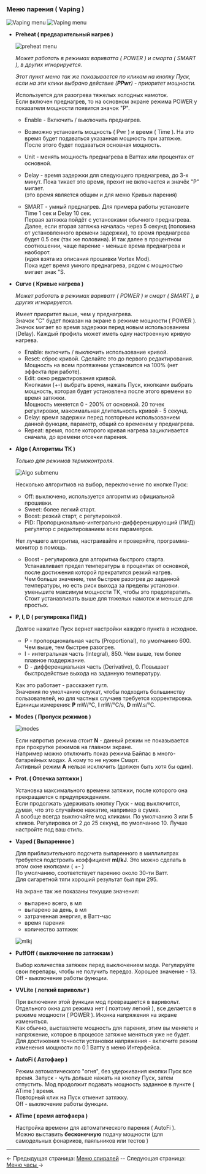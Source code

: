 ### Меню парения ( Vaping )
 
 ![Vaping menu](https://i.imgur.com/9pTK6zM.png) ![Vaping menu](https://i.imgur.com/IaC8bQZ.png)

* __Preheat ( предварительный нагрев )__
    
	![preheat menu](https://i.imgur.com/wvcNu8H.png)
        
    *Может работать в режимах вариватта ( POWER ) и смарта ( SMART ), в других игнорируется.*  
    
    *Этот пункт меню так же показывается по кликам на кнопку Пуск, если на эти клики выбрано действие (**PPwr**) - приоритет мощности.*
    
    Используется для разогрева тяжелых холодных намоток.  
    Если включен преднагрев, то на основном экране режима POWER у показателя мощности появится значок "P".

    - Enable - Включить / выключить преднагрев.

    - Возможно установить мощность ( Pwr ) и время ( Time ). На это время будет подаваться указанная мощность при затяжке.  
    После этого будет подаваться основная мощность.
        
    - Unit - менять мощность преднагрева в Ваттах или процентах от основной.   

    - Delay - время задержки для следующего преднагрева, до 3-х минут. Пока тикает это время, прехит не включается и значёк "P" мигает.  
    (это время является общим и для меню Кривых парения)
    
    - SMART - умный преднагрев.
    Для примера работы установите Time 1 сек и Delay 10 сек.  
    Первая затяжка пойдёт с установками обычного преднагрева. Далее, если вторая затяжка началась через 5 секунд (половина от установленного времени задержки), то время преднагрева будет 0.5 сек (так же половина). И так далее в процентном соотношении, чаще парение - меньше врема преднагрева и наоборот.  
    (идея взята из описания прошивки Vortex Mod).  
    Пока идет время умного преднагрева, рядом с мощностью мигает знак "S.
  

* __Curve ( Кривые нагрева )__

    *Может работать в режимах вариватт ( POWER ) и смарт ( SMART ), в других игнорируется.*  
    
    Имеет приоритет выше, чем у преднагрева.  
    Значок "C" будет показан на экране в режиме мощности ( POWER ). Значок мигает во время задержки перед новым использованием (Delay).
    Каждый профиль может иметь одну настроенную кривую нагрева.
  
    - Enable: включить / выключить использование кривой.
    - Reset: сброс кривой. Сделайте это до первого редактирования. Мощность на всем протяжении установится на 100% (нет эффекта при работе).
    - Edit: окно редактирования кривой.  
            Кнопками (+-) выбрать время, нажать Пуск, кнопками выбрать мощность, которая будет установлена после этого времени во время затяжки.  
            Мощность меняется 0 - 200% от основной. 20 точек регулировки, максимальная длительность кривой - 5 секунд.
    - Delay: время задержки перед повторным использованием данной функции, параметр, общий со временем у преднагрева.
    - Repeat: время, после которого кривая нагрева зацикливается сначала, до времени отсечки парения.

* __Algo ( Алгоритмы ТК )__

	*Только для режимов термоконтроля.*  

	![Algo submenu](https://i.imgur.com/NcOyQkd.png)  

    Несколько алгоритмов на выбор, переключение по кнопке Пуск:
    - Off: выключено, используется алгоритм из официальной прошивки.
    - Sweet: более легкий старт.
    - Boost: резкий старт, с регулировкой.
    - PID: Пропорционально-интегрально-дифференцирующий (ПИД) регулятор с редактированием всех параметров.
         
    Нет лучшего алгоритма, настраивайте и проверяйте, программа-монитор в помощь.  

    - Boost - регулировка для алгоритма быстрого старта.  
            Устанавливает предел температуры в процентах от основной, после достижения которой прекратится резкий нагрев.  
            Чем больше значение, тем быстрее разогрев до заданной температуры, но есть риск выхода за пределы установки. уменьшите максимум мощности ТК, чтобы это предотвратить.  
            Стоит устанавливать выше для тяжелых намоток и меньше для простых.

* __P, I, D ( регулировка ПИД )__
      
    Долгое нажатие Пуск вернет настройки каждого пункта в исходное.  
    - P - пропорциональная часть (Proportional), по умолчанию 600. Чем выше, тем быстрее разогрев.  
    - I - интегральная часть (Integral), 850. Чем выше, тем более плавное поддержание.  
    - D - дифференциальная часть (Derivative), 0. Повышает быстродействие выхода на заданную температуру.  

    Как это работает - расскажет гугл.  
    Значения по умолчанию служат, чтобы подходить большинству пользователей, но для частных случаев требуется корректировка.  
    Единицы измерения: **P** mW/°C, **I** mW/°C/s, **D** mW.s/°C.

* __Modes ( Пропуск режимов )__

	![modes](https://i.imgur.com/aVi3SSn.png)

    Если напротив режима стоит **N** - данный режим не показывается при прокрутке режимов на главном экране.  
    Например можно отключить показ режима Байпас в много-батарейных модах. А кому то не нужен Смарт.  
    Активный режим **A** нельзя исключить (должен быть хотя бы один).  

* __Prot. ( Отсечка затяжки )__

    Установка максимального времени затяжки, после которого она прекращается с предупреждением.  
    Если продолжать удерживать кнопку Пуск - мод выключится, думая, что это случайное нажатие, например в сумке.  
    А вообще всегда выключайте мод кликами. По умолчанию 3 или 5 кликов.
    Регулировка от 2 до 25 секунд, по умолчанию 10. Лучше настройте под ваш стиль.
        
* __Vaped ( Выпаренное )__ 

	Для приблизительного подсчета выпаренного в миллилитрах требуется подстроить коэффициент **ml/kJ**. Это можно сделать в этом окне кнопками ( +- )  
    По умолчанию, соответствует парению около 30-ти Ватт.  
    Для сигаретной тяги хороший результат был при 295.
    
	На экране так же показаны текущие значения:  
    - выпарено всего, в мл
    - выпарено за день, в мл
    - затраченная энергия, в Ватт-час
    - время парения
    - количество затяжек
    
    ![mlkj](https://i.imgur.com/hZQlBaK.png)

* __PuffOff ( выключение по затяжкам )__

    Выбор количества затяжек перед выключением мода. Регулируйте свои перепары, чтобы не получить передоз. Хорошее значение - 13.  
    Off - выключение работы функции.
   
* __VVLite ( легкий варивольт )__

    При включении этой функции мод превращается в варивольт.  
    Отдельного окна для режима нет ( поэтому легкий ), все делается в режиме мощности ( POWER ). Иконка напряжения на экране измениться.  
    Как обычно, выставляете мощность для парения, этим вы меняете и напряжение, которое в процессе затяжке меняться уже не будет.  
    Для достижения точности установки напряжения - включите режим изменения мощности по 0.1 Ватту в меню Интерфейса.
    
* __AutoFi ( Автофаер )__

    Режим автоматического "огня", без удерживания кнопки Пуск все время.
    Запуск - чуть дольше нажать на кнопку Пуск, затем отпустить. Мод продолжит подавать мощность заданное в пункте ( ATime ) время.  
    Повторный клик на Пуск отменит затяжку.  
    Off - выключение работы функции.

* __ATime ( время автофаера )__

    Настройка времени для автоматического парения ( AutoFi ).  
Можно выставить **бесконечную** подачу мощности (для самодельных фонариков, паяльников или тестов )

-----

← Предыдущая страница: [Меню спиралей](coils_ru.md) --  Следующая страница: [Меню часы ](clock_ru.md)→
